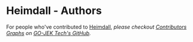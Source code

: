 # Heimdall - Authors

For people who've contributed to [Heimdall](https://github.com/gojektech/heimdall),
_please checkout [Contributors Graphs](https://github.com/gojektech/heimdall/graphs/contributors) 
on [GO-JEK Tech's GitHub](https://github.com/gojektech)._
